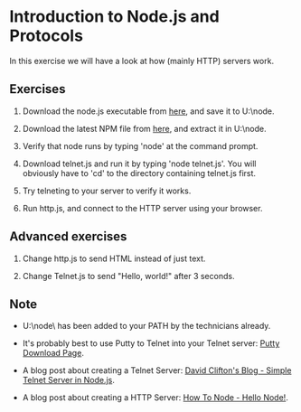 # Introduction to Node.js and Protocols
In this exercise we will have a look at how (mainly HTTP) servers work.

## Exercises
1. Download the node.js executable from [here](https://nodejs.org/download/release/v4.0.0/win-x64/), and save it to U:\node\.

1. Download the latest NPM file from [here](http://nodejs.org/dist/npm/), and extract it in U:\node\.

1. Verify that node runs by typing 'node' at the command prompt.

1. Download telnet.js and run it by typing 'node telnet.js'. You will obviously have to 'cd' to the directory containing telnet.js first.

1. Try telneting to your server to verify it works.

1. Run http.js, and connect to the HTTP server using your browser.

## Advanced exercises

1. Change http.js to send HTML instead of just text.

1. Change Telnet.js to send "Hello, world!" after 3 seconds.

## Note

- U:\node\ has been added to your PATH by the technicians already.

- It's probably best to use Putty to Telnet into your Telnet server: [Putty Download Page](http://www.chiark.greenend.org.uk/~sgtatham/putty/download.html).

- A blog post about creating a Telnet Server: [David Clifton's Blog - Simple Telnet Server in Node.js](http://www.davidmclifton.com/2011/07/22/simple-telnet-server-in-node-js/).

- A blog post about creating a HTTP Server: [How To Node - Hello Node!](http://howtonode.org/hello-node).

